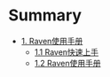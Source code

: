 # Summary

* [1. Raven使用手册](README.md)
    * [1.1 Raven快速上手](111.md)
    * [1.2 Raven使用手册](12-raven使用手册.md)

